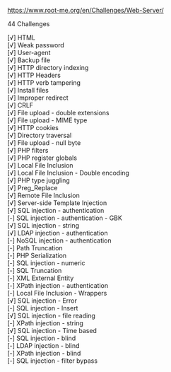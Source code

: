 https://www.root-me.org/en/Challenges/Web-Server/

  44 Challenges 

  [√] HTML<br>
  [√] Weak password<br>
  [√] User-agent<br>
  [√] Backup file<br>
  [√] HTTP directory indexing<br>
  [√] HTTP Headers<br>
  [√] HTTP verb tampering<br>
  [√] Install files<br>
  [√] Improper redirect<br>
  [√] CRLF<br>
  [√] File upload - double extensions<br>
  [√] File upload - MIME type<br>
  [√] HTTP cookies<br>
  [√] Directory traversal<br>
  [√] File upload - null byte<br>
  [√] PHP filters<br>
  [√] PHP register globals<br>
  [√] Local File Inclusion<br>
  [√] Local File Inclusion - Double encoding<br>
  [√] PHP type juggling<br>
  [√] Preg_Replace<br>
  [√] Remote File Inclusion<br>
  [√] Server-side Template Injection<br>
  [√] SQL injection - authentication<br>
  [-] SQL injection - authentication - GBK<br>
  [√] SQL injection - string<br>
  [√] LDAP injection - authentication<br>
  [-] NoSQL injection - authentication<br>
  [-] Path Truncation<br>
  [-] PHP Serialization<br>
  [-] SQL injection - numeric<br>
  [-] SQL Truncation<br>
  [-] XML External Entity<br>
  [-] XPath injection - authentication<br>
  [-] Local File Inclusion - Wrappers<br>
  [√] SQL injection - Error<br>
  [-] SQL injection - Insert<br>
  [√] SQL injection - file reading<br>
  [-] XPath injection - string<br>
  [√] SQL injection - Time based<br>
  [-] SQL injection - blind<br>
  [-] LDAP injection - blind<br>
  [-] XPath injection - blind<br>
  [-] SQL injection - filter bypass<br>  
